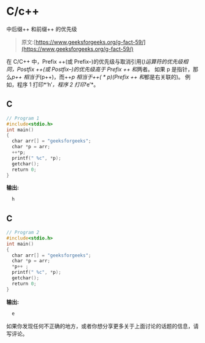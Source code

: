 # C/c++

中后缀++ 和前缀++ 的优先级

> 原文:[https://www.geeksforgeeks.org/g-fact-59/](https://www.geeksforgeeks.org/g-fact-59/)

在 C/C++ 中，Prefix ++(或 Prefix–)的优先级与取消引用(*)运算符的优先级相同，Postfix ++(或 Postfix–)的优先级高于 Prefix ++ 和*两者。
如果 p 是指针，那么*p++ 相当于*(p++)，而++*p 相当于++( * p)(Prefix ++ 和*都是右关联的)。
例如，程序 1 打印*‘h’*，程序 2 打印*‘e’*。

## C

```cpp
// Program 1
#include<stdio.h>
int main()
{
  char arr[] = "geeksforgeeks";
  char *p = arr;
  ++*p;
  printf(" %c", *p);
  getchar();
  return 0;
}
```

**输出:**

```cpp
  h
```

## C

```cpp
// Program 2
#include<stdio.h>
int main()
{
  char arr[] = "geeksforgeeks";
  char *p = arr;
  *p++ ;
  printf(" %c", *p);
  getchar();
  return 0;
}
```

**输出:**

```cpp
  e
```

如果你发现任何不正确的地方，或者你想分享更多关于上面讨论的话题的信息，请写评论。